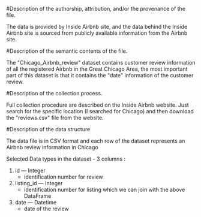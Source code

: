 #Description of the authorship, attribution, and/or the provenance of the file.  

The data is provided by Inside Airbnb site, and the data behind the Inside Airbnb site is sourced from publicly available information from the Airbnb site.


#Description of the semantic contents of the file.

The "Chicago_Airbnb_review" dataset contains customer review information of all the registered Airbnb in the Great Chicago Area, the most important part of this dataset is that it contains the "date" information of the customer review.

#Description of the collection process.

Full collection procedure are described on the Inside Airbnb website. Just search for the specific location (I searched for Chicago) and then download the "reviews.csv" file from the website.


#Description of the data structure

The data file is in CSV format and each row of the dataset represents an Airbnb review information in Chicago

Selected Data types in the dataset - 3 columns :

1. id — Integer
	* identification number for review
2. listing_id — Integer
	* identification number for listing which we can join with the above DataFrame
3. date — Datetime
	* date of the review